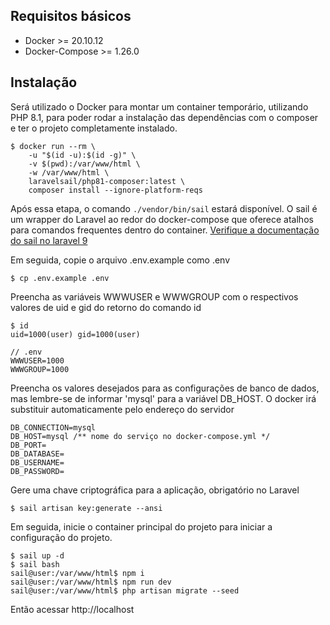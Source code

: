 ## Requisitos básicos
* Docker >= 20.10.12
* Docker-Compose >= 1.26.0
## Instalação
Será utilizado o Docker para montar um container temporário, utilizando PHP 8.1, para poder rodar a instalação das dependências com o composer e ter o projeto completamente instalado.
```
$ docker run --rm \
    -u "$(id -u):$(id -g)" \
    -v $(pwd):/var/www/html \
    -w /var/www/html \
    laravelsail/php81-composer:latest \
    composer install --ignore-platform-reqs
```
Após essa etapa, o comando `./vendor/bin/sail` estará disponível. O sail é um wrapper do Laravel ao redor do docker-compose que oferece atalhos para comandos frequentes dentro do container. 
[Verifique a documentação do sail no laravel 9](https://laravel.com/docs/9.x/sail)

Em seguida, copie o arquivo .env.example como .env

```
$ cp .env.example .env
```

Preencha as variáveis WWWUSER e WWWGROUP com o respectivos valores de uid e gid do retorno do comando id 

```
$ id
uid=1000(user) gid=1000(user)

// .env
WWWUSER=1000
WWWGROUP=1000
```

Preencha os valores desejados para as configurações de banco de dados, mas lembre-se de informar 'mysql' para a variável DB_HOST. O docker irá substituir automaticamente pelo endereço do servidor

```
DB_CONNECTION=mysql
DB_HOST=mysql /** nome do serviço no docker-compose.yml */
DB_PORT=
DB_DATABASE=
DB_USERNAME=
DB_PASSWORD=
```

Gere uma chave criptográfica para a aplicação, obrigatório no Laravel

```
$ sail artisan key:generate --ansi
```

Em seguida, inicie o container principal do projeto para iniciar a configuração do projeto.
```
$ sail up -d
$ sail bash
sail@user:/var/www/html$ npm i
sail@user:/var/www/html$ npm run dev
sail@user:/var/www/html$ php artisan migrate --seed
```
Então acessar http://localhost
